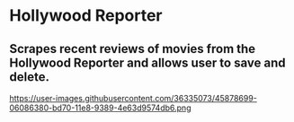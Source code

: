 # Hollywood Reporter

## Scrapes recent reviews of movies from the Hollywood Reporter and allows user to save and delete.

https://user-images.githubusercontent.com/36335073/45878699-06086380-bd70-11e8-9389-4e63d9574db6.png
